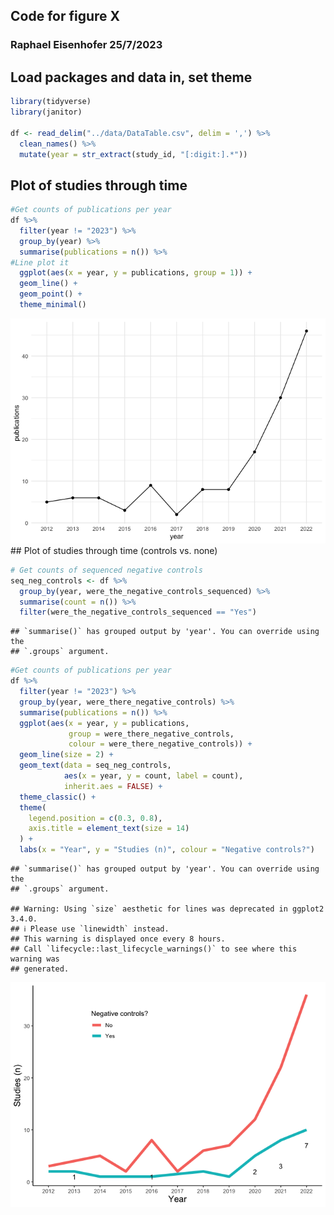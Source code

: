 ## Code for figure X

### Raphael Eisenhofer 25/7/2023

## Load packages and data in, set theme

``` r
library(tidyverse)
library(janitor)

df <- read_delim("../data/DataTable.csv", delim = ',') %>%
  clean_names() %>%
  mutate(year = str_extract(study_id, "[:digit:].*"))
```

## Plot of studies through time

``` r
#Get counts of publications per year
df %>%
  filter(year != "2023") %>%
  group_by(year) %>%
  summarise(publications = n()) %>%
#Line plot it
  ggplot(aes(x = year, y = publications, group = 1)) +
  geom_line() +
  geom_point() +
  theme_minimal()
```

![](FigureX_files/figure-markdown_github/unnamed-chunk-2-1.png) \## Plot
of studies through time (controls vs. none)

``` r
# Get counts of sequenced negative controls
seq_neg_controls <- df %>%
  group_by(year, were_the_negative_controls_sequenced) %>%
  summarise(count = n()) %>%
  filter(were_the_negative_controls_sequenced == "Yes")
```

    ## `summarise()` has grouped output by 'year'. You can override using the
    ## `.groups` argument.

``` r
#Get counts of publications per year
df %>%
  filter(year != "2023") %>%
  group_by(year, were_there_negative_controls) %>%
  summarise(publications = n()) %>%
  ggplot(aes(x = year, y = publications, 
             group = were_there_negative_controls, 
             colour = were_there_negative_controls)) +
  geom_line(size = 2) +
  geom_text(data = seq_neg_controls, 
            aes(x = year, y = count, label = count), 
            inherit.aes = FALSE) +
  theme_classic() +
  theme(
    legend.position = c(0.3, 0.8),
    axis.title = element_text(size = 14)
  ) +
  labs(x = "Year", y = "Studies (n)", colour = "Negative controls?")
```

    ## `summarise()` has grouped output by 'year'. You can override using the
    ## `.groups` argument.

    ## Warning: Using `size` aesthetic for lines was deprecated in ggplot2 3.4.0.
    ## ℹ Please use `linewidth` instead.
    ## This warning is displayed once every 8 hours.
    ## Call `lifecycle::last_lifecycle_warnings()` to see where this warning was
    ## generated.

![](FigureX_files/figure-markdown_github/unnamed-chunk-3-1.png)
